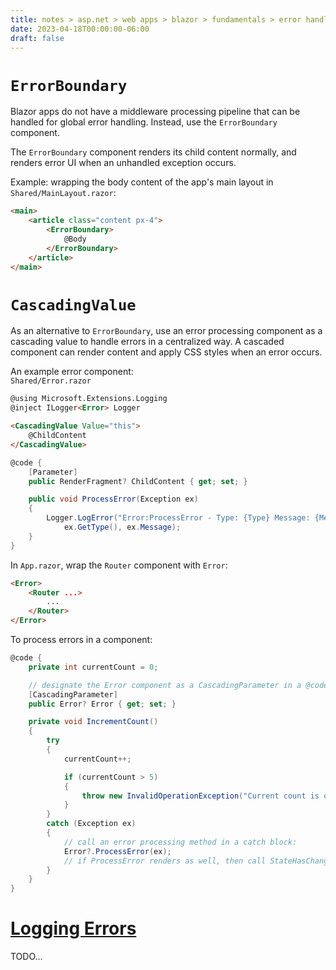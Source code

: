```yaml
---
title: notes > asp.net > web apps > blazor > fundamentals > error handling
date: 2023-04-18T00:00:00-06:00
draft: false
---
```


# `ErrorBoundary`
Blazor apps do not have a middleware processing pipeline that can be handled for global error handling.  Instead, use the `ErrorBoundary` component.  

The `ErrorBoundary` component renders its child content normally, and renders error UI when an unhandled exception occurs.

Example: wrapping the body content of the app's main layout in `Shared/MainLayout.razor`:
```html
<main>
    <article class="content px-4">
        <ErrorBoundary>
            @Body
        </ErrorBoundary>
    </article>
</main>
```

# `CascadingValue`
As an alternative to `ErrorBoundary`, use an error processing component as a cascading value to handle errors in a centralized way.  A cascaded component can render content and apply CSS styles when an error occurs.

An example error component:  
`Shared/Error.razor`
```html
@using Microsoft.Extensions.Logging
@inject ILogger<Error> Logger

<CascadingValue Value="this">
    @ChildContent
</CascadingValue>
```
```cs
@code {
    [Parameter]
    public RenderFragment? ChildContent { get; set; }

    public void ProcessError(Exception ex)
    {
        Logger.LogError("Error:ProcessError - Type: {Type} Message: {Message}", 
            ex.GetType(), ex.Message);
    }
}
```
In `App.razor`, wrap the `Router` component with `Error`:
```html
<Error>
    <Router ...>
        ...
    </Router>
</Error>
```
To process errors in a component:
```cs
@code {
    private int currentCount = 0;

    // designate the Error component as a CascadingParameter in a @code block:
    [CascadingParameter]
    public Error? Error { get; set; }

    private void IncrementCount()
    {
        try
        {
            currentCount++;

            if (currentCount > 5)
            {
                throw new InvalidOperationException("Current count is over five!");
            }
        }
        catch (Exception ex)
        {
            // call an error processing method in a catch block:
            Error?.ProcessError(ex);
            // if ProcessError renders as well, then call StateHasChanged at the end of the method to render the UI
        }
    }
}
```
# [Logging Errors](https://learn.microsoft.com/en-us/aspnet/core/blazor/fundamentals/handle-errors?view=aspnetcore-7.0#log-errors-with-a-persistent-provider)
TODO...
